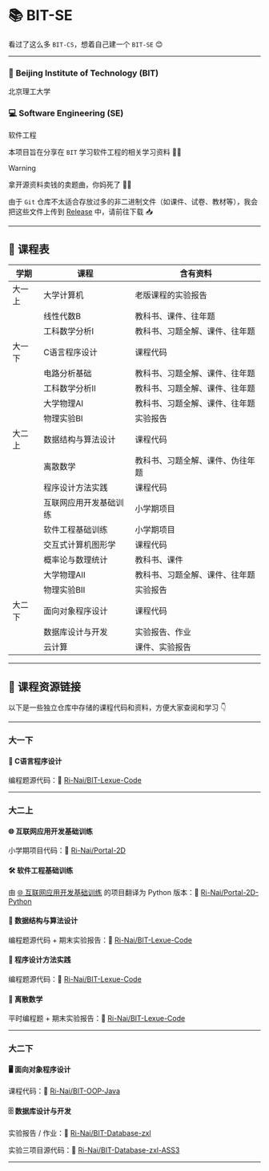 # 📚 BIT-SE

看过了这么多 `BIT-CS`，想着自己建一个 `BIT-SE` 😊

---

### 🏫 **Beijing Institute of Technology** (**BIT**)  
北京理工大学  

### 💻 **Software Engineering** (**SE**)  
软件工程  

本项目旨在分享在 `BIT` 学习软件工程的相关学习资料 📖✨  

> [!WARNING]  
> 拿开源资料卖钱的卖题曲，你妈死了 🙅‍♂️  

由于 `Git` 仓库不太适合存放过多的非二进制文件（如课件、试卷、教材等），我会把这些文件上传到 [Release](https://github.com/Ri-Nai/BIT-SE/releases) 中，请前往下载 📥  

---

## 📅 课程表  

| 学期   | 课程                   | 含有资料                         |
| ------ | ---------------------- | -------------------------------- |
| 大一上 | 大学计算机             | 老版课程的实验报告               |
|        | 线性代数B              | 教科书、课件、往年题             |
|        | 工科数学分析I          | 教科书、习题全解、课件、往年题   |
| 大一下 | C语言程序设计          | 课程代码                         |
|        | 电路分析基础           | 教科书、习题全解、课件、往年题   |
|        | 工科数学分析II         | 教科书、习题全解、课件、往年题   |
|        | 大学物理AI             | 教科书、习题全解、课件、往年题   |
|        | 物理实验BI             | 实验报告                         |
| 大二上 | 数据结构与算法设计     | 课程代码                         |
|        | 离散数学               | 教科书、习题全解、课件、伪往年题 |
|        | 程序设计方法实践       | 课程代码                         |
|        | 互联网应用开发基础训练 | 小学期项目                       |
|        | 软件工程基础训练       | 小学期项目                       |
|        | 交互式计算机图形学     | 课程代码                         |
|        | 概率论与数理统计       | 教科书、课件                     |
|        | 大学物理AII            | 教科书、习题全解、课件、往年题   |
|        | 物理实验BII            | 实验报告                         |
| 大二下 | 面向对象程序设计       | 课程代码                         |
|        | 数据库设计与开发       | 实验报告、作业                   |
|        | 云计算                 | 课件、实验报告                   |

---

## 🌟 课程资源链接  

以下是一些独立仓库中存储的课程代码和资料，方便大家查阅和学习 👇  

---

### **大一下**  

#### 🎯 C语言程序设计  
编程题源代码：🔗 [Ri-Nai/BIT-Lexue-Code](https://github.com/Ri-Nai/BIT-Lexue-Code)  

---

### **大二上**  

#### 🌐 互联网应用开发基础训练  
小学期项目代码：🔗 [Ri-Nai/Portal-2D](https://github.com/Ri-Nai/Portal-2D)  

#### 🛠️ 软件工程基础训练  
由 [🌐 互联网应用开发基础训练](https://github.com/Ri-Nai/Portal-2D) 的项目翻译为 Python 版本：🔗 [Ri-Nai/Portal-2D-Python](https://github.com/Ri-Nai/Portal-2D-Python)  

#### 🔗 数据结构与算法设计  
编程题源代码 + 期末实验报告：🔗 [Ri-Nai/BIT-Lexue-Code](https://github.com/Ri-Nai/BIT-Lexue-Code)  

#### 📝 程序设计方法实践  
编程题源代码：🔗 [Ri-Nai/BIT-Lexue-Code](https://github.com/Ri-Nai/BIT-Lexue-Code)  

#### 🧮 离散数学  
平时编程题 + 期末实验报告：🔗 [Ri-Nai/BIT-Lexue-Code](https://github.com/Ri-Nai/BIT-Lexue-Code)  

---

### **大二下**  

#### 🖥️ 面向对象程序设计  
课程代码：🔗 [Ri-Nai/BIT-OOP-Java](https://github.com/Ri-Nai/BIT-OOP-Java)  

#### 🗄️ 数据库设计与开发  
实验报告 / 作业：🔗 [Ri-Nai/BIT-Database-zxl](https://github.com/Ri-Nai/BIT-Database-zxl)  

实验三项目源代码：🔗 [Ri-Nai/BIT-Database-zxl-ASS3](https://github.com/Ri-Nai/BIT-Database-zxl-ASS3)  


---

